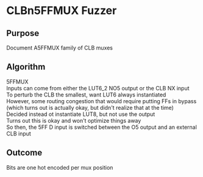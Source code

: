 # CLBn5FFMUX Fuzzer

## Purpose
Document A5FFMUX family of CLB muxes

## Algorithm
5FFMUX  
Inputs can come from either the LUT6_2 NO5 output or the CLB NX input  
To perturb the CLB the smallest, want LUT6 always instantiated  
However, some routing congestion that would require putting FFs in bypass  
(which turns out is actually okay, but didn't realize that at the time)  
Decided instead ot instantiate LUT8, but not use the output  
Turns out this is okay and won't optimize things away  
So then, the 5FF D input is switched between the O5 output and an external CLB input  

## Outcome
Bits are one hot encoded per mux position

